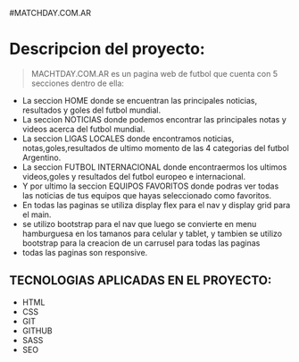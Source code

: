  #MATCHDAY.COM.AR
# Descripcion del proyecto:
> MACHTDAY.COM.AR es un pagina web de futbol que cuenta con 5 secciones dentro de ella:
-  La seccion HOME donde se encuentran las principales noticias, resultados y goles del futbol mundial.
- La seccion NOTICIAS donde podemos encontrar las principales notas y videos acerca del futbol mundial.
- La seccion LIGAS LOCALES donde encontramos noticias, notas,goles,resultados de ultimo momento de las 4 categorias del futbol Argentino.
- La seccion FUTBOL INTERNACIONAL donde encontraermos los ultimos videos,goles y resultados del futbol europeo e internacional.
- Y por ultimo la seccion EQUIPOS FAVORITOS donde podras ver todas las noticias de tus equipos que hayas seleccionado como favoritos.
- En todas las paginas se utiliza display flex para el nav y display grid para el main.
- se utilizo bootstrap para el nav que luego se convierte en menu hamburguesa en los tamanos para celular y tablet, y tambien se utilizo bootstrap para la creacion de un carrusel para todas las paginas
- todas las paginas son responsive.
## TECNOLOGIAS APLICADAS EN EL PROYECTO:
- HTML
- CSS
- GIT
- GITHUB
- SASS
- SEO

